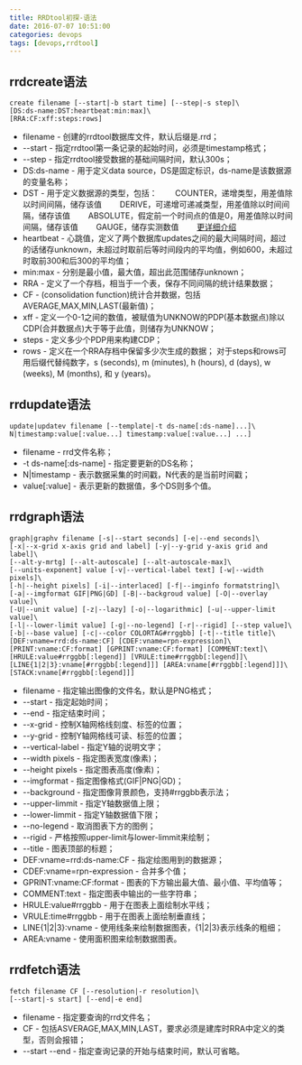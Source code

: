 ```yaml
---
title: RRDtool初探-语法
date: 2016-07-07 10:51:00
categories: devops
tags: [devops,rrdtool]
---
```

## rrdcreate语法
```
create filename [--start|-b start time] [--step|-s step]\
[DS:ds-name:DST:heartbeat:min:max]\
[RRA:CF:xff:steps:rows]
```
<!--more-->
* filename - 创建的rrdtool数据库文件，默认后缀是.rrd；
* --start - 指定rrdtool第一条记录的起始时间，必须是timestamp格式；
* --step - 指定rrdtool接受数据的基础间隔时间，默认300s；
* DS:ds-name - 用于定义data source，DS是固定标识，ds-name是该数据源的变量名称；
* DST - 用于定义数据源的类型，包括：
  &emsp;&emsp;COUNTER，递增类型，用差值除以时间间隔，储存该值
  &emsp;&emsp;DERIVE，可递增可递减类型，用差值除以时间间隔，储存该值
  &emsp;&emsp;ABSOLUTE，假定前一个时间点的值是0，用差值除以时间间隔，储存该值
  &emsp;&emsp;GAUGE，储存实测数值
  &emsp;&emsp;[更详细介绍](http://www.jianshu.com/p/b925b1584ab2)
* heartbeat - 心跳值，定义了两个数据库updates之间的最大间隔时间，超过的话储存unknown，未超过时取前后等时间段内的平均值，例如600，未超过时取前300和后300的平均值；
* min:max - 分别是最小值，最大值，超出此范围储存unknown；
* RRA - 定义了一个存档，相当于一个表，保存不同间隔的统计结果数据；
* CF - (consolidation function)统计合并数据，包括AVERAGE,MAX,MIN,LAST(最新值)；
* xff - 定义一个0-1之间的数值，被赋值为UNKNOW的PDP(基本数据点)除以CDP(合并数据点)大于等于此值，则储存为UNKNOW；
* steps - 定义多少个PDP用来构建CDP；
* rows - 定义在一个RRA存档中保留多少次生成的数据；
  对于steps和rows可用后缀代替纯数字，s (seconds), m (minutes), h (hours), d (days), w (weeks), M (months), 和 y (years)。

## rrdupdate语法
```
update|updatev filename [--template|-t ds-name[:ds-name]...]\
N|timestamp:value[:value...] timestamp:value[:value...] ...]
```
* filename - rrd文件名称；
* -t ds-name[:ds-name] - 指定要更新的DS名称；
* N|timestamp - 表示数据采集的时间戳，N代表的是当前时间戳；
* value[:value] - 表示更新的数据值，多个DS则多个值。

## rrdgraph语法
```
graph|graphv filename [-s|--start seconds] [-e|--end seconds]\
[-x|--x-grid x-axis grid and label] [-y|--y-grid y-axis grid and label]\
[--alt-y-mrtg] [--alt-autoscale] [--alt-autoscale-max]\
[--units-exponent] value [-v|--vertical-label text] [-w|--width pixels]\
[-h|--height pixels] [-i|--interlaced] [-f|--imginfo formatstring]\
[-a|--imgformat GIF|PNG|GD] [-B|--backgroud value] [-O|--overlay value]\
[-U|--unit value] [-z|--lazy] [-o|--logarithmic] [-u|--upper-limit value]\
[-l|--lower-limit value] [-g|--no-legend] [-r|--rigid] [--step value]\
[-b|--base value] [-c|--color COLORTAG#rrggbb] [-t|--title title]\
[DEF:vname=rrd:ds-name:CF] [CDEF:vname=rpn-expression]\
[PRINT:vname:CF:format] [GPRINT:vname:CF:format] [COMMENT:text]\
[HRULE:value#rrggbb[:legend]] [VRULE:time#rrggbb[:legend]]\
[LINE{1|2|3}:vname[#rrggbb[:legend]]] [AREA:vname[#rrggbb[:legend]]]\
[STACK:vname[#rrggbb[:legend]]]
```
* filename - 指定输出图像的文件名，默认是PNG格式；
* --start - 指定起始时间；
* --end - 指定结束时间；
* --x-grid - 控制X轴网格线刻度、标签的位置；
* --y-grid - 控制Y轴网格线可读、标签的位置；
* --vertical-label - 指定Y轴的说明文字；
* --width pixels - 指定图表宽度(像素)；
* --height pixels - 指定图表高度(像素)；
* --imgformat - 指定图像格式(GIF|PNG|GD)；
* --background - 指定图像背景颜色，支持#rrggbb表示法；
* --upper-limmit - 指定Y轴数据值上限；
* --lower-limmit - 指定Y轴数据值下限；
* --no-legend - 取消图表下方的图例；
* --rigid - 严格按照upper-limit与lower-limmit来绘制；
* --title - 图表顶部的标题；
* DEF:vname=rrd:ds-name:CF - 指定绘图用到的数据源；
* CDEF:vname=rpn-expression - 合并多个值； 
* GPRINT:vname:CF:format - 图表的下方输出最大值、最小值、平均值等；
* COMMENT:text - 指定图表中输出的一些字符串；
* HRULE:value#rrggbb - 用于在图表上面绘制水平线；
* VRULE:time#rrggbb - 用于在图表上面绘制垂直线；
* LINE{1|2|3}:vname - 使用线条来绘制数据图表，{1|2|3}表示线条的粗细；
* AREA:vname - 使用面积图来绘制数据图表。

## rrdfetch语法
```
fetch filename CF [--resolution|-r resolution]\
[--start|-s start] [--end|-e end]
```
* filename - 指定要查询的rrd文件名；
* CF - 包括ASVERAGE,MAX,MIN,LAST，要求必须是建库时RRA中定义的类型，否则会报错；
* --start --end - 指定查询记录的开始与结束时间，默认可省略。